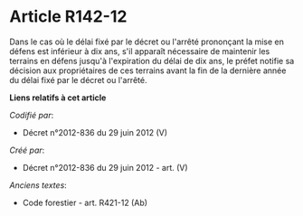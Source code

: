 # Article R142-12

Dans le cas où le délai fixé par le décret ou l'arrêté prononçant la mise en défens est inférieur à dix ans, s'il apparaît
nécessaire de maintenir les terrains en défens jusqu'à l'expiration du délai de dix ans, le préfet notifie sa décision aux
propriétaires de ces terrains avant la fin de la dernière année du délai fixé par le décret ou l'arrêté.

**Liens relatifs à cet article**

_Codifié par_:

  - Décret n°2012-836 du 29 juin 2012 (V)

_Créé par_:

  - Décret n°2012-836 du 29 juin 2012 - art. (V)

_Anciens textes_:

  - Code forestier - art. R421-12 (Ab)

